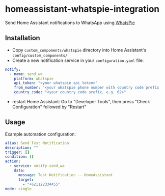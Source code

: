 # homeassistant-whatspie-integration
Send Home Assistant notifications to WhatsApp using [WhatsPie](https://whatspie.com/)

## Installation
- Copy `custom_components/whatspie` directory into Home Assistant's `config/custom_components/`
- Create a new notification service in your `configuration.yaml` file:
```yaml
notify:
  - name: send_wa
    platform: whatspie
    api_token: "<your whatspie api token>"
    from_number: "<your whatspie phone number with country code prefix, e.g. 62111222333>"
    country_code: "<your country code prefix, e.g. 62>"
```
- restart Home Assistant: Go to "Developer Tools", then press "Check Configuration" followed by "Restart"

## Usage

Example automation configuration:
```yaml
alias: Send Test Notification
description: ""
trigger: []
condition: []
action:
  - service: notify.send_wa
    data:
      message: Test Notification -- HomeAssistant
      target:
        - "+621122334455"
mode: single
```
